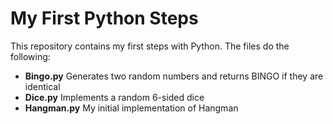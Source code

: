 # My First Python Steps

This repository contains my first steps with Python. The files do the following:
- **Bingo.py** Generates two random numbers and returns BINGO if they are identical
- **Dice.py** Implements a random 6-sided dice
- **Hangman.py** My initial implementation of Hangman